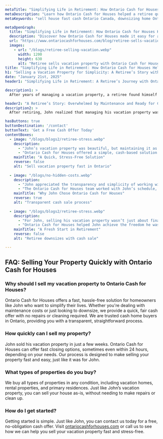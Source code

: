 ```yaml
---
metaTitle: "Simplifying Life in Retirement: How Ontario Cash for Houses Helped a Retiree Sell His Vacation Property"
metaDescription: "Learn how Ontario Cash for Houses helped a retiree quickly and easily sell his vacation property, simplifying his life and moving closer to family."
metaKeywords: "sell house fast cash Ontario Canada, downsizing home Ontario, Ontario Cash for Houses, cash home buyers, sell vacation property Ontario, fast home sale Ontario"

metaOpenGraph:
  title: "Simplifying Life in Retirement: How Ontario Cash for Houses Helped a Retiree Sell His Vacation Property"
  description: "Discover how Ontario Cash for Houses made it easy for a retiree to sell his vacation property quickly and simplify his life in retirement."
  url: "https://www.ontariocashforhouses.com/blog/retiree-sells-vacation-property"
  images:
    - url: "/blogs/retiree-selling-vacation.webp"
      width: 1200
      height: 630
      alt: "Retiree sells vacation property with Ontario Cash for Houses"
title: "Simplifying Life in Retirement: How Ontario Cash for Houses Helped a Retiree Sell His Vacation Property"
h1: "Selling a Vacation Property for Simplicity: A Retiree’s Story with Ontario Cash for Houses"
date: "January 21st, 2025"
header1: "Simplifying Life in Retirement: A Retiree’s Journey with Ontario Cash for Houses"

description1: >
  After years of managing a vacation property, a retiree found himself overwhelmed by maintenance costs and the hassle of upkeep. Looking to simplify his life and move closer to family, he turned to Ontario Cash for Houses. With their stress-free process, he was able to sell his property fast, without the worry of repairs or long waits, and move on to the next chapter of his life.

header2: "A Retiree’s Story: Overwhelmed by Maintenance and Ready for Change"
description2: >
  After retiring, John realized that managing his vacation property was becoming increasingly burdensome. The maintenance costs, travel to the property, and repairs had become too much to handle. Deciding it was time to simplify, John sought out a solution that would allow him to quickly sell his property and downsize. Ontario Cash for Houses offered him the perfect solution, providing a fast and fair cash offer with no repairs needed.

hasButtons: true
buttonDestination: '/contact'
buttonText: 'Get a Free Cash Offer Today'
contentBoxes:
  - image: "/blogs/blogs2/retiree-stress.webp"
    description: 
      - "John’s vacation property was beautiful, but maintaining it as a retiree was no longer feasible. The travel and upkeep took away from his ability to enjoy his retirement. Looking for a fresh start, John turned to Ontario Cash for Houses to sell his property quickly."
      - "Ontario Cash for Houses offered a simple, cash-based solution. By selling the property as-is, John avoided the hassle of repairs or showings. He received a fair cash offer and closed the sale in just a few weeks, allowing him to use the funds to downsize and move closer to his family."
    mainTitle: "A Quick, Stress-Free Solution"
    reverse: false
    alt: "Sell vacation property fast in Ontario"
    
  - image: "/blogs/no-hidden-costs.webp"
    description: 
      - "John appreciated the transparency and simplicity of working with Ontario Cash for Houses. Unlike traditional real estate agents, there were no hidden fees or surprises—just a straightforward process from start to finish."
      - "The Ontario Cash for Houses team worked with John’s schedule, providing him with a fair cash offer and helping him navigate the process with ease. He felt confident knowing he was getting the best deal for his property without delays or extra costs."
    mainTitle: "Why John Chose Ontario Cash for Houses"
    reverse: true
    alt: "Transparent cash sale process"
    
  - image: "/blogs/blogs2/retiree-stress.webp"
    description: 
      - "For John, selling his vacation property wasn’t just about financial relief—it was about making the most of his retirement. The proceeds from the sale allowed him to downsize to a more manageable home closer to his loved ones, where he could truly enjoy his golden years."
      - "Ontario Cash for Houses helped John achieve the freedom he was looking for. His story illustrates how selling your property for cash can be a great way to simplify your life, especially in retirement."
    mainTitle: "A Fresh Start in Retirement"
    reverse: false
    alt: "Retiree downsizes with cash sale"

---
```


## **FAQ: Selling Your Property Quickly with Ontario Cash for Houses**

### **Why should I sell my vacation property to Ontario Cash for Houses?**
Ontario Cash for Houses offers a fast, hassle-free solution for homeowners like John who want to simplify their lives. Whether you're dealing with maintenance costs or just looking to downsize, we provide a quick, fair cash offer with no repairs or cleaning required. We are trusted cash home buyers in Ontario, providing you with a transparent, straightforward process.

### **How quickly can I sell my property?**
John sold his vacation property in just a few weeks. Ontario Cash for Houses can offer fast closing options, sometimes even within 24 hours, depending on your needs. Our process is designed to make selling your property fast and easy, just like it was for John.

### **What types of properties do you buy?**
We buy all types of properties in any condition, including vacation homes, rental properties, and primary residences. Just like John’s vacation property, you can sell your house as-is, without needing to make repairs or clean up.

### **How do I get started?**
Getting started is simple. Just like John, you can contact us today for a free, no-obligation cash offer. Visit [ontariocashforhouses.com](https://www.ontariocashforhouses.com) or call us to see how we can help you sell your vacation property fast and stress-free.
